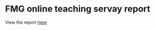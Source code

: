 # FMG online teaching servay report

View the report [here](https://tlc-uva.github.io/FMG-online-teaching-survey-report/2021-01_report.html)
